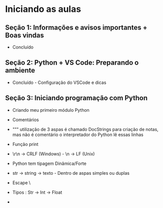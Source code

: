 # Iniciando as aulas

## Seção 1: Informações e avisos importantes + Boas vindas

- Concluído

## Seção 2: Python + VS Code: Preparando o ambiente

- Concluído - Configuração do VSCode e dicas

## Seção 3: Iniciando programação com Python    

- Criando meu primeiro módulo Python

- Comentários

- """ utilização de 3 aspas é chamado DocStrings para criação de notas, mas não é comentário o interpretador do Python lê essas linhas

- Função print 

- \r\n -> CRLF (Windows) - \n -> LF (Unix)

- Python tem tipagem Dinâmica/Forte

- str -> string -> texto - Dentro de aspas simples ou duplas

- Escape \

- Tipos : Str -> Int -> Float

- 
